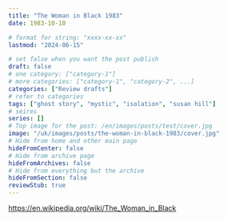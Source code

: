 ```yaml
---
title: "The Woman in Black 1983"
date: 1983-10-10

# format for string: "xxxx-xx-xx"
lastmod: "2024-06-15"

# set false when you want the post publish
draft: false
# one category: ["category-1"]
# more categories: ["category-1", "category-2", ...]
categories: ["Review drafts"]
# refer to categories
tags: ["ghost story", "mystic", "isolation", "susan hill"]
# seires
series: []
# Top image for the post: /en/images/posts/test/cover.jpg
image: "/uk/images/posts/the-woman-in-black-1983/cover.jpg"
# Hide from home and other main page
hideFromCenter: false
# Hide from archive page
hideFromArchives: false
# Hide from everything but the archive
hideFromSection: false
reviewStub: true
---
```

https://en.wikipedia.org/wiki/The_Woman_in_Black
<!--more-->